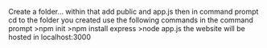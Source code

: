 Create a folder... within that add public and app.js
then in command prompt cd to the folder you created 
use the following commands in the command prompt 
    >npm init
    >npm install express
    >node app.js
the website will be hosted in localhost:3000

